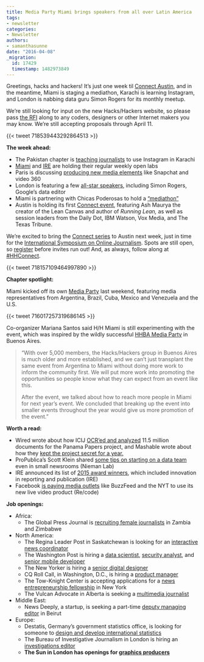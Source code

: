```yaml
---
title: Media Party Miami brings speakers from all over Latin America
tags:
- newsletter
categories:
- Newsletter
authors:
- samanthasunne
date: "2016-04-08"
_migration:
  id: 17429
  timestamp: 1482973849
---
```


Greetings, hacks and hackers! It’s just one week til [Connect Austin][1], and in the meantime, Miami is staging a mediathon, Karachi is learning Instagram, and London is nabbing data guru Simon Rogers for its monthly meetup.

We’re still looking for input on the new Hacks/Hackers website, so please pass [the RFI][2] along to any coders, designers or other Internet makers you may know. We’re still accepting proposals through April 11.

{{< tweet 718539443292864513 >}}

**The week ahead:**

  * The Pakistan chapter is [teaching journalists][3] to use Instagram in Karachi
  * [Miami][4] and [IRE][5] are holding their regular weekly open labs
  * Paris is discussing [producing new media elements][6] like Snapchat and video 360
  * London is featuring a few [all-star speakers][7], including Simon Rogers, Google’s data editor
  * Miami is partnering with Chicas Poderosas to hold a [“mediathon”][8]
  * Austin is holding its first [Connect event][9], featuring Ash Maurya the creator of the Lean Canvas and author of _Running Lean,_ as well as session leaders from the Daily Dot, IBM Watson, Vox Media, and The Texas Tribune.

We’re excited to bring the [Connect series][10] to Austin next week, just in time for the [International Symposium on Online Journalism][11]. Spots are still open, so [register][1] before invites run out! And, as always, follow along at [#HHConnect][12].

{{< tweet 718157109464997890 >}}

**Chapter spotlight:**

Miami kicked off its own [Media Party][13] last weekend, featuring media representatives from Argentina, Brazil, Cuba, Mexico and Venezuela and the U.S. 

{{< tweet 716017257319686145 >}}

Co-organizer Mariana Santos said H/H Miami is still experimenting with the event, which was inspired by the wildly successful [HHBA Media Party][14] in Buenos Aires.

> “With over 5,000 members, the Hacks/Hackers group in Buenos Aires is much older and more established, and we can’t just transplant the same event from Argentina to Miami without doing more work to inform the community first. We will put more work into promoting the opportunities so people know what they can expect from an event like this.
> 
> After the event, we talked about how to reach more people in Miami for next year’s event. We concluded that breaking up the event into smaller events throughout the year would give us more promotion of the event.”

**Worth a read:**

  * Wired wrote about how ICIJ [OCR’ed and analyzed][15] 11.5 million documents for the Panama Papers project, and Mashable wrote about how they [kept the project secret for a year.][16]
  * ProPublica’s Scott Klein shared [some tips on starting on a data team][17] even in small newsrooms (Nieman Lab)
  * IRE announced its list of [2015 award winners][18], which included innovation in reporting and publication (IRE)
  * Facebook [is paying media outlets][19] like BuzzFeed and the NYT to use its new live video product (Re/code)

**Job openings:**

  * Africa: 
      * The Global Press Journal is [recruiting female journalists][20] in Zambia and Zimbabwe
  * North America: 
      * The Regina Leader Post in Saskatchewan is looking for an [interactive news coordinator][21]
      * The Washington Post is hiring a [data scientist][22], [security analyst][23], and [senior mobile developer][24]
      * The New Yorker is hiring a [senior digital designer][25]
      * CQ Roll Call, in Washington, D.C., is hiring a [product manager][26]
      * The Tow-Knight Center is accepting applications for a [news entrepreneurship fellowship][27] in New York
      * The Vulcan Advocate in Alberta is seeking a [multimedia journalist][28]
  * Middle East: 
      * News Deeply, a startup, is seeking a part-time [deputy managing editor][29] in Beirut
  * Europe: 
      * Destatis, Germany’s government statistics office, is looking for someone to [design and develop international statistics][30]
      * The Bureau of Investigative Journalism in London is hiring an [investigations editor][31]
      * **The Sun in London has openings for [graphics producers][32]**

 [1]: https://www.eventbrite.com/e/hackshackers-connect-austin-april-14-registration-22577580150?nomo=1&aff=newsletter
 [2]: https://docs.google.com/document/d/1P4YfJrcTo9rA1UbcLDXI2QpdcndfquqNDFAFO0c51M0/edit
 [3]: http://hackshackers.pk/trainings/training-journalists-instagram/
 [4]: http://www.meetup.com/Hacks-Hackers-Miami/
 [5]: http://www.meetup.com/hackshackersIRE/
 [6]: http://www.meetup.com/Hacks-Hackers-Paris/events/230017772/
 [7]: http://www.meetup.com/HacksHackersLondon/events/229126743/
 [8]: http://www.meetup.com/Hacks-Hackers-Miami/events/230072252/
 [9]: http://connect.hackshackers.com/event/austin/
 [10]: http://connect.hackshackers.com
 [11]: https://online.journalism.utexas.edu/
 [12]: https://twitter.com/search?q=%23hhconnect
 [13]: http://mediapartymiami.com/
 [14]: http://mediaparty.info/
 [15]: http://www.wired.co.uk/news/archive/2016-04/04/panama-papers-data-leak-how-analysed-amount
 [16]: http://mashable.com/2016/04/04/panama-papers-media/#uAQI9Me8sgqH
 [17]: http://www.niemanlab.org/2016/04/want-to-start-a-small-data-journalism-team-in-your-newsroom-here-are-8-steps/
 [18]: http://ire.org/awards/ire-awards/winners/2015-ire-award-winners/#.VwbrMxIrLVo
 [19]: http://recode.net/2016/04/06/facebook-paying-media-partners-like-buzzfeed-to-livestream/
 [20]: http://ijnet.org/en/opportunities/global-press-institute-seeks-aspiring-journalists-zimbabwe-zambia
 [21]: http://www.jeffgaulin.com/jobs/JobDetails.asp?id=21888
 [22]: https://washpost.wd5.myworkdayjobs.com/en-US/washingtonpostcareers/job/DC-Washington-TWP-Headquarters/Data-Scientist_JR-90268336
 [23]: https://washpost.wd5.myworkdayjobs.com/en-US/washingtonpostcareers/job/DC-Washington-TWP-Headquarters/Security-Analyst_JR-90268265
 [24]: https://washpost.wd5.myworkdayjobs.com/en-US/washingtonpostcareers/job/DC-Washington-TWP-Headquarters/Senior-Mobile-Developer---Android---VA---DC---MD_JR-90268268
 [25]: https://www.linkedin.com/jobs2/view/118757817?trk=nn
 [26]: https://careers-economist.icims.com/jobs/2473/product-manager---cq-roll-call/job?hub=6&mobile=false&width=1293&height=500&bga=true&needsRedirect=false&jan1offset=-300&jun1offset=-240
 [27]: http://ijnet.org/en/opportunities/tow-knight-entrepreneurial-journalism-fellowship-open-worldwide
 [28]: http://www.jeffgaulin.com/jobs/JobDetails.asp?id=21891
 [29]: https://www.journalismjobs.com/job-listings/1629219
 [30]: https://docs.google.com/viewer?a=v&pid=forums&srcid=MDg4NTExNzkxNTM5ODA0NTkxNDYBMDk4NjYwMDA0NDMxMTYxMDMzMDEBRnMweEJqT2ZFUUFKATAuMQEBdjI
 [31]: https://www.journalism.co.uk/media-jobs/investigations-editor/s75/a624787/
 [32]: https://www.journalism.co.uk/media-jobs/graphic-designers-casual-shifts-the-sun/s75/a622390/